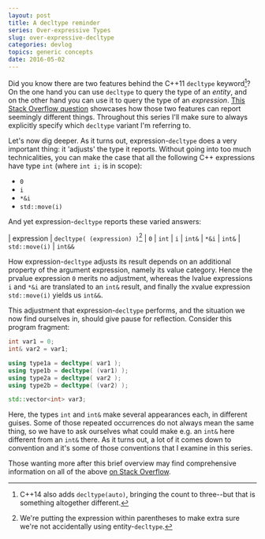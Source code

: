 ```yaml
---
layout: post
title: A decltype reminder
series: Over-expressive Types
slug: over-expressive-decltype
categories: devlog
topics: generic concepts
date: 2016-05-02
---
```


Did you know there are two features behind the C++11 `decltype` keyword[^1]? On the one hand you can
use `decltype` to query the type of an *entity*, and on the other hand you can use it to query the
type of an *expression*. [This Stack Overflow
question](http://stackoverflow.com/questions/3097779/decltype-and-parentheses) showcases how those
two features can report seemingly different things. Throughout this series I'll make sure to always
explicitly specify which `decltype` variant I'm referring to.

  [^1]:
    C++14 also adds `decltype(auto)`, bringing the count to three--but that is something altogether
    different.

Let's now dig deeper. As it turns out, expression-`decltype` does a very important thing: it
'adjusts' the type it reports. Without going into too much technicalities, you can make the case
that all the following C++ expressions have type `int` (where `int i;` is in scope):

  - `0`
  - `i`
  - `*&i`
  - `std::move(i)`

And yet expression-`decltype` reports these varied answers:

| expression | `decltype( (expression) )`[^2]
| `0` | `int`
| `i` | `int&`
| `*&i` | `int&`
| `std::move(i)` | `int&&`

How expression-`decltype` adjusts its result depends on an additional property of the argument
expression, namely its value category. Hence the prvalue expression `0` merits no adjustment,
whereas the lvalue expressions `i` and `*&i` are translated to an `int&` result, and finally the
xvalue expression `std::move(i)` yields us `int&&`.

This adjustment that expression-`decltype` performs, and the situation we now find ourselves in,
should give pause for reflection. Consider this program fragment:

```cpp
int var1 = 0;
int& var2 = var1;

using type1a = decltype( var1 );
using type1b = decltype( (var1) );
using type2a = decltype( var2 );
using type2b = decltype( (var2) );

std::vector<int> var3;
```

Here, the types `int` and `int&` make several appearances each, in different guises. Some of those
repeated occurrences do not always mean the same thing, so we have to ask ourselves what could make
e.g. an `int&` here different from an `int&` there. As it turns out, a lot of it comes down to
convention and it's some of those conventions that I examine in this series.

Those wanting more after this brief overview may find comprehensive information on all of the above
[on Stack
Overflow](http://stackoverflow.com/questions/17241614/in-c-what-expressions-yield-a-reference-type-when-decltype-is-applied-to-them).

  [^2]:
    We're putting the expression within parentheses to make extra sure we're not accidentally
    using entity-`decltype`.
